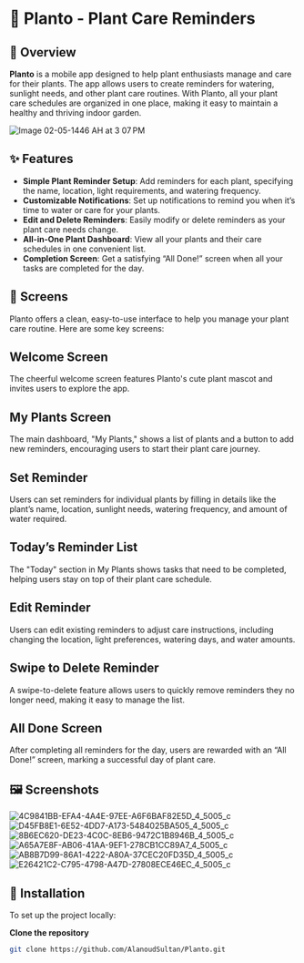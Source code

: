 # 🌿 Planto - Plant Care Reminders


## 🌿 Overview

**Planto** is a mobile app designed to help plant enthusiasts manage and care for their plants. The app allows users to create reminders for watering, sunlight needs, and other plant care routines. With Planto, all your plant care schedules are organized in one place, making it easy to maintain a healthy and thriving indoor garden.

![Image 02-05-1446 AH at 3 07 PM](https://github.com/user-attachments/assets/8f488fc0-2bf0-4d6c-a76a-08c556224b93)



## ✨ Features

- **Simple Plant Reminder Setup**: Add reminders for each plant, specifying the name, location, light requirements, and watering frequency.
- **Customizable Notifications**: Set up notifications to remind you when it’s time to water or care for your plants.
- **Edit and Delete Reminders**: Easily modify or delete reminders as your plant care needs change.
- **All-in-One Plant Dashboard**: View all your plants and their care schedules in one convenient list.
- **Completion Screen**: Get a satisfying “All Done!” screen when all your tasks are completed for the day.


## 📱 Screens

Planto offers a clean, easy-to-use interface to help you manage your plant care routine. Here are some key screens:

## Welcome Screen

The cheerful welcome screen features Planto's cute plant mascot and invites users to explore the app.

## My Plants Screen

The main dashboard, "My Plants," shows a list of plants and a button to add new reminders, encouraging users to start their plant care journey.

## Set Reminder

Users can set reminders for individual plants by filling in details like the plant’s name, location, sunlight needs, watering frequency, and amount of water required.

## Today’s Reminder List

The "Today" section in My Plants shows tasks that need to be completed, helping users stay on top of their plant care schedule.

## Edit Reminder

Users can edit existing reminders to adjust care instructions, including changing the location, light preferences, watering days, and water amounts.

## Swipe to Delete Reminder

A swipe-to-delete feature allows users to quickly remove reminders they no longer need, making it easy to manage the list.

## All Done Screen

After completing all reminders for the day, users are rewarded with an “All Done!” screen, marking a successful day of plant care.


## 🖼️ Screenshots


![4C9841BB-EFA4-4A4E-97EE-A6F6BAF82E5D_4_5005_c](https://github.com/user-attachments/assets/7502e1e2-88d4-4fbe-bde9-aa7a8afb6115)
![D45FB8E1-6E52-4DD7-A173-5484025BA505_4_5005_c](https://github.com/user-attachments/assets/e1cf580a-8fd3-4bb3-bd93-0f03cfe0942f)
![8B6EC620-DE23-4C0C-8EB6-9472C1B8946B_4_5005_c](https://github.com/user-attachments/assets/038dacd6-3e3d-492d-b0cd-43bd69f1f433)
![A65A7E8F-AB06-41AA-9EF1-278CB1CC89A7_4_5005_c](https://github.com/user-attachments/assets/ed7da7ba-0cd2-40f0-acb4-8e3e8b45db01)
![AB8B7D99-86A1-4222-A80A-37CEC20FD35D_4_5005_c](https://github.com/user-attachments/assets/75fc6d8e-06b3-4b80-80ca-ac07901df315)
![E26421C2-C795-4798-A47D-27808ECE46EC_4_5005_c](https://github.com/user-attachments/assets/77ba6cb8-eca2-4eb4-9c6c-9ac4d77a28ca)









## 🚀 Installation

To set up the project locally:

 **Clone the repository**
   ```bash
   git clone https://github.com/AlanoudSultan/Planto.git

